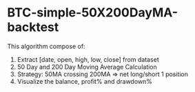 # BTC-simple-50X200DayMA-backtest

This algorithm compose of:

1. Extract [date, open, high, low, close] from dataset
2. 50 Day and 200 Day Moving Average Calculation
3. Strategy: 50MA crossing 200MA => net long/short 1 position
4. Visualize the balance, profit% and drawdown%
 
